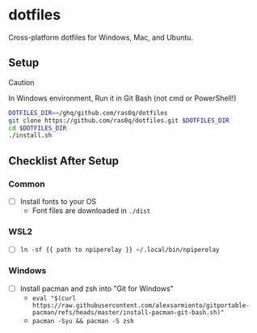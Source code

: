 # dotfiles

Cross-platform dotfiles for Windows, Mac, and Ubuntu.

## Setup

> [!CAUTION]
> In Windows environment, Run it in Git Bash (not cmd or PowerShell!)

```bash
DOTFILES_DIR=~/ghq/github.com/ras0q/dotfiles
git clone https://github.com/ras0q/dotfiles.git $DOTFILES_DIR
cd $DOTFILES_DIR
./install.sh
```

## Checklist After Setup

### Common

- [ ] Install fonts to your OS
  - Font files are downloaded in `./dist`

### WSL2

- [ ] `ln -sf {{ path to npiperelay }} ~/.local/bin/npiperelay`

### Windows

- [ ] Install pacman and zsh into "Git for Windows"
  - `eval "$(curl https://raw.githubusercontent.com/alexsarmiento/gitportable-pacman/refs/heads/master/install-pacman-git-bash.sh)"`
  - `pacman -Syu && pacman -S zsh`
